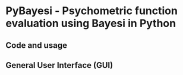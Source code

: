 # PyBayesi - Psychometric function evaluation using Bayesi in Python
## Code and usage

## General User Interface (GUI)

